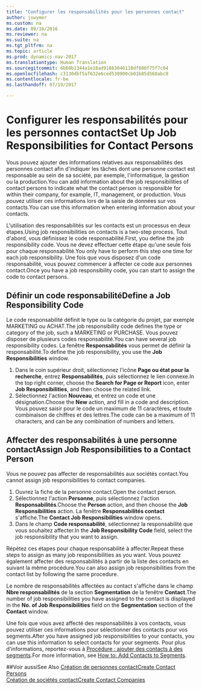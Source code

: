 ```yaml
---
title: "Configurer les responsabilités pour les personnes contact"
author: jswymer
ms.custom: na
ms.date: 09/16/2016
ms.reviewer: na
ms.suite: na
ms.tgt_pltfrm: na
ms.topic: article
ms.prod: dynamics-nav-2017
ms.translationtype: Human Translation
ms.sourcegitcommit: 6b60b1344a1e18ad91863046110df880f75f7c04
ms.openlocfilehash: c3130dbf5af632e6ced530900cb01b85d568abc0
ms.contentlocale: fr-be
ms.lasthandoff: 07/19/2017

---
```

# <a name="set-up-job-responsibilities-for-contact-persons"></a><span data-ttu-id="098f3-102">Configurer les responsabilités pour les personnes contact</span><span class="sxs-lookup"><span data-stu-id="098f3-102">Set Up Job Responsibilities for Contact Persons</span></span>
<span data-ttu-id="098f3-103">Vous pouvez ajouter des informations relatives aux responsabilités des personnes contact afin d'indiquer les tâches dont une personne contact est responsable au sein de sa société, par exemple, l'informatique, la gestion ou la production.</span><span class="sxs-lookup"><span data-stu-id="098f3-103">You can add information about the job responsibilities of contact persons to indicate what the contact person is responsible for within their company, for example, IT, management, or production.</span></span> <span data-ttu-id="098f3-104">Vous pouvez utiliser ces informations lors de la saisie de données sur vos contacts.</span><span class="sxs-lookup"><span data-stu-id="098f3-104">You can use this information when entering information about your contacts.</span></span>

<span data-ttu-id="098f3-105">L'utilisation des responsabilités sur les contacts est un processus en deux étapes.</span><span class="sxs-lookup"><span data-stu-id="098f3-105">Using job responsibilities on contacts is a two-step process.</span></span> <span data-ttu-id="098f3-106">Tout d'abord, vous définissez le code responsabilité.</span><span class="sxs-lookup"><span data-stu-id="098f3-106">First, you define the job responsibility code.</span></span> <span data-ttu-id="098f3-107">Vous ne devez effectuer cette étape qu'une seule fois pour chaque responsabilité.</span><span class="sxs-lookup"><span data-stu-id="098f3-107">You only have to perform this step one time for each job responsibility.</span></span> <span data-ttu-id="098f3-108">Une fois que vous disposez d'un code responsabilité, vous pouvez commencer à affecter ce code aux personnes contact.</span><span class="sxs-lookup"><span data-stu-id="098f3-108">Once you have a job responsibility code, you can start to assign the code to contact persons.</span></span>

## <a name="define-a-job-responsibility-code"></a><span data-ttu-id="098f3-109">Définir un code responsabilité</span><span class="sxs-lookup"><span data-stu-id="098f3-109">Define a Job Responsibility Code</span></span>
<span data-ttu-id="098f3-110">Le code responsabilité définit le type ou la catégorie du projet, par exemple MARKETING ou ACHAT.</span><span class="sxs-lookup"><span data-stu-id="098f3-110">The job responsibility code defines the type or category of the job, such a MARKETING or PURCHASE.</span></span> <span data-ttu-id="098f3-111">Vous pouvez disposer de plusieurs codes responsabilité.</span><span class="sxs-lookup"><span data-stu-id="098f3-111">You can have several job responsibility codes.</span></span> <span data-ttu-id="098f3-112">La fenêtre **Responsabilités** vous permet de définir la responsabilité.</span><span class="sxs-lookup"><span data-stu-id="098f3-112">To define the job responsibility, you use the **Job Responsibilities** window.</span></span>

1. <span data-ttu-id="098f3-113">Dans le coin supérieur droit, sélectionnez l'icône **Page ou état pour la recherche**, entrez **Responsabilités**, puis sélectionnez le lien connexe.</span><span class="sxs-lookup"><span data-stu-id="098f3-113">In the top right corner, choose the **Search for Page or Report** icon, enter **Job Responsibilities**, and then choose the related link.</span></span>
2. <span data-ttu-id="098f3-114">Sélectionnez l'action **Nouveau**, et entrez un code et une désignation.</span><span class="sxs-lookup"><span data-stu-id="098f3-114">Choose the **New** action, and fill in a code and description.</span></span> <span data-ttu-id="098f3-115">Vous pouvez saisir pour le code un maximum de 11 caractères, et toute combinaison de chiffres et des lettres.</span><span class="sxs-lookup"><span data-stu-id="098f3-115">The code can be a maximum of 11 characters, and can be any combination of numbers and letters.</span></span>

## <a name="assign-job-responsibilities-to-a-contact-person"></a><span data-ttu-id="098f3-116">Affecter des responsabilités à une personne contact</span><span class="sxs-lookup"><span data-stu-id="098f3-116">Assign Job Responsibilities to a Contact Person</span></span>
<span data-ttu-id="098f3-117">Vous ne pouvez pas affecter de responsabilités aux sociétés contact.</span><span class="sxs-lookup"><span data-stu-id="098f3-117">You cannot assign job responsibilities to contact companies.</span></span>

1. <span data-ttu-id="098f3-118">Ouvrez la fiche de la personne contact.</span><span class="sxs-lookup"><span data-stu-id="098f3-118">Open the contact person.</span></span>
2. <span data-ttu-id="098f3-119">Sélectionnez l'action **Personne**, puis sélectionnez l'action **Responsabilités**.</span><span class="sxs-lookup"><span data-stu-id="098f3-119">Choose the **Person** action, and then choose the **Job Responsibilities** action.</span></span> <span data-ttu-id="098f3-120">La fenêtre **Responsabilités contact** s'affiche.</span><span class="sxs-lookup"><span data-stu-id="098f3-120">The **Contact Job Responsibilities** window opens.</span></span>
3. <span data-ttu-id="098f3-121">Dans le champ **Code responsabilité**, sélectionnez la responsabilité que vous souhaitez affecter.</span><span class="sxs-lookup"><span data-stu-id="098f3-121">In the **Job Responsibility Code** field, select the job responsibility that you want to assign.</span></span>

<span data-ttu-id="098f3-122">Répétez ces étapes pour chaque responsabilité à affecter.</span><span class="sxs-lookup"><span data-stu-id="098f3-122">Repeat these steps to assign as many job responsibilities as you want.</span></span> <span data-ttu-id="098f3-123">Vous pouvez également affecter des responsabilités à partir de la liste des contacts en suivant la même procédure.</span><span class="sxs-lookup"><span data-stu-id="098f3-123">You can also assign job responsibilities from the contact list by following the same procedure.</span></span>

<span data-ttu-id="098f3-124">Le nombre de responsabilités affectées au contact s'affiche dans le champ **Nbre responsabilités** de la section **Segmentation** de la fenêtre **Contact**.</span><span class="sxs-lookup"><span data-stu-id="098f3-124">The number of job responsibilities you have assigned to the contact is displayed in the **No. of Job Responsibilities** field on the **Segmentation** section of the **Contact** window.</span></span>

<span data-ttu-id="098f3-125">Une fois que vous avez affecté des responsabilités à vos contacts, vous pouvez utiliser ces informations pour sélectionner des contacts pour vos segments.</span><span class="sxs-lookup"><span data-stu-id="098f3-125">After you have assigned job responsibilities to your contacts, you can use this information to select contacts for your segments.</span></span> <span data-ttu-id="098f3-126">Pour plus d'informations, reportez-vous à [Procédure : ajouter des contacts à des segments](marketing-add-contact-segment.md).</span><span class="sxs-lookup"><span data-stu-id="098f3-126">For more information, see [How to: Add Contacts to Segments](marketing-add-contact-segment.md).</span></span>

##<a name="see-also"></a><span data-ttu-id="098f3-127">Voir aussi</span><span class="sxs-lookup"><span data-stu-id="098f3-127">See Also</span></span>
[<span data-ttu-id="098f3-128">Création de personnes contact</span><span class="sxs-lookup"><span data-stu-id="098f3-128">Create Contact Persons</span></span>](marketing-create-contact-persons.md)  
[<span data-ttu-id="098f3-129">Création de sociétés contact</span><span class="sxs-lookup"><span data-stu-id="098f3-129">Create Contact Companies</span></span>](marketing-create-contact-companies.md)

